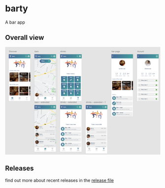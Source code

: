 # barty

A bar app

## Overall view

![overall view](/markdown/images/overallperspective.png)

## Releases

find out more about recent releases in the [release file](./markdown/releases.md)
